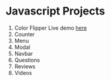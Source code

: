 # Javascript Projects
1. Color Flipper Live demo [here](https://color-flipper-1.netlify.app/)
2. Counter
3. Menu
4. Modal
5. Navbar
6. Questions
7. Reviews
8. Videos